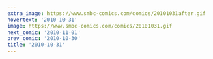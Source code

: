 ```yaml
---
extra_image: https://www.smbc-comics.com/comics/20101031after.gif
hovertext: '2010-10-31'
image: https://www.smbc-comics.com/comics/20101031.gif
next_comic: '2010-11-01'
prev_comic: '2010-10-30'
title: '2010-10-31'
---
```


